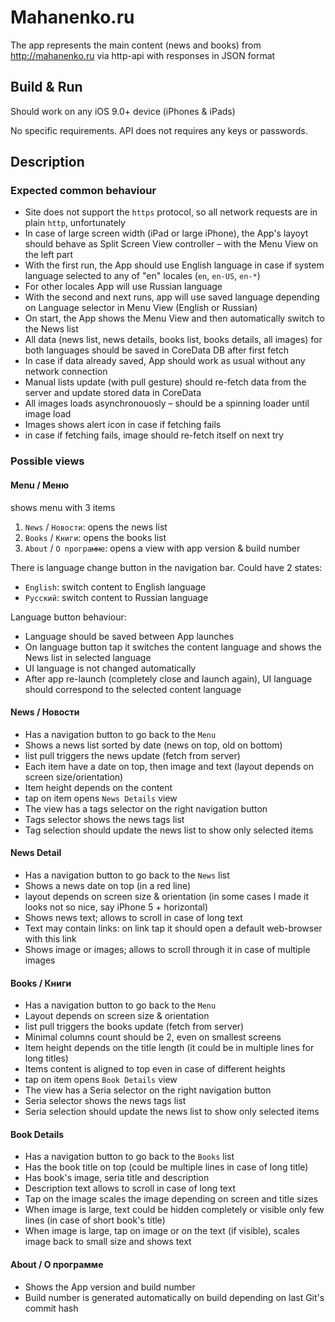 # Mahanenko.ru

The app represents the main content (news and books) from http://mahanenko.ru via http-api with responses in JSON format

## Build & Run

Should work on any iOS 9.0+ device (iPhones & iPads)

No specific requirements. API does not requires any keys or passwords.

## Description

### Expected common behaviour

+ Site does not support the `https` protocol, so all network requests are in plain `http`, unfortunately
+ In case of large screen width (iPad or large iPhone), the App's layoyt should behave as Split Screen View controller – with the Menu View on the left part
+ With the first run, the App should use English language in case if system language selected to any of "en" locales (`en`, `en-US`, `en-*`)
+ For other locales App will use Russian language
+ With the second and next runs, app will use saved language depending on Language selector in Menu View (English or Russian)
+ On start, the App shows the Menu View and then automatically switch to the News list
+ All data (news list, news details, books list, books details, all images) for both languages should be saved in CoreData DB after first fetch
+ In case if data already saved, App should work as usual without any network connection
+ Manual lists update (with pull gesture) should re-fetch data from the server and update stored data in CoreData
+ All images loads asynchronouosly – should be a spinning loader until image load
+ Images shows alert icon in case if fetching fails
+ in case if fetching fails, image should re-fetch itself on next try

### Possible views

#### Menu / Меню

shows menu with 3 items

1. `News` / `Новости`: opens the news list
2. `Books` / `Книги`: opens the books list
3. `About` / `О программе`: opens a view with app version & build number

There is language change button in the navigation bar.
Could have 2 states:
+ `English`: switch content to English language
+ `Русский`: switch content to Russian language

Language button behaviour:
+ Language should be saved between App launches
+ On language button tap it switches the content language and shows the News list in selected language
+ UI language is not changed automatically
+ After app re-launch (completely close and launch again), UI language should correspond to the selected content language

#### News / Новости

+ Has a navigation button to go back to the `Menu`
+ Shows a news list sorted by date (news on top, old on bottom)
+ list pull triggers the news update (fetch from server)
+ Each item have a date on top, then image and text (layout depends on screen size/orientation)
+ Item height depends on the content
+ tap on item opens `News Details` view
+ The view has a tags selector on the right navigation button
+ Tags selector shows the news tags list
+ Tag selection should update the news list to show only selected items

#### News Detail

+ Has a navigation button to go back to the `News` list
+ Shows a news date on top (in a red line)
+ layout depends on screen size & orientation (in some cases I made it looks not so nice, say iPhone 5 + horizontal)
+ Shows news text; allows to scroll in case of long text
+ Text may contain links: on link tap it should open a default web-browser with this link
+ Shows image or images; allows to scroll through it in case of multiple images

#### Books / Книги

+ Has a navigation button to go back to the `Menu`
+ Layout depends on screen size & orientation
+ list pull triggers the books update (fetch from server)
+ Minimal columns count should be 2, even on smallest screens
+ Item height depends on the title length (it could be in multiple lines for long titles)
+ Items content is aligned to top even in case of different heights
+ tap on item opens `Book Details` view
+ The view has a Seria selector on the right navigation button
+ Seria selector shows the news tags list
+ Seria selection should update the news list to show only selected items

#### Book Details

+ Has a navigation button to go back to the `Books` list
+ Has the book title on top (could be multiple lines in case of long title)
+ Has book's image, seria title and description
+ Description text allows to scroll in case of long text
+ Tap on the image scales the image depending on screen and title sizes
+ When image is large, text could be hidden completely or visible only few lines (in case of short book's title)
+ When image is large, tap on image or on the text (if visible), scales image back to small size and shows text

#### About / О программе

+ Shows the App version and build number
+ Build number is generated automatically on build depending on last Git's commit hash

